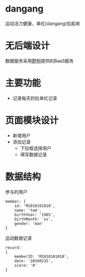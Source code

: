 # dangang
运动活力健康，单杠(dangang)拉起来

# 无后端设计
数据服务采用[野狗](https://www.wilddog.com)提供的BaaS服务

# 主要功能
* 记录每天的拉单杠记录

# 页面模块设计
* 新增用户
* 添加记录
  * 下拉框选择用户
  * 填写数据记录

# 数据结构

参与的用户

```
member: {
    id: 'M1010101010',
    name: 'tom',
    birthYear: '1985',
    birthMonth: 'xx',
    gender: 'man'
}
```

运动数据记录

```
record: 
{
    memberID: 'M1010101010',
    date: '20160215',
    score: '8'
}
```

